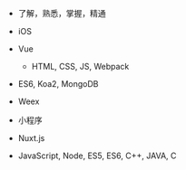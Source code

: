 - 了解，熟悉，掌握，精通

- iOS

- Vue
	- HTML, CSS, JS, Webpack 

- ES6, Koa2, MongoDB
- Weex

- 小程序
- Nuxt.js
- JavaScript, Node, ES5, ES6, C++, JAVA, C

